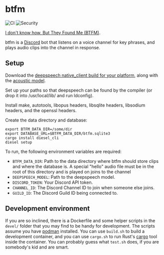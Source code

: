 # btfm

![CI](https://github.com/jeremycline/btfm/workflows/CI/badge.svg?branch=main)
![Security](https://github.com/jeremycline/btfm/workflows/Security%20audit/badge.svg?branch=main)

[I don't know how, But They Found Me (BTFM)](https://www.youtube.com/watch?v=hslfuqhtn7A).

btfm is a [Discord](https://discordapp.com) bot that listens on a voice channel for key phrases, and
plays audio clips into the channel in response.


## Setup

Download the [deepspeech native_client build for your
platform](https://github.com/mozilla/DeepSpeech/releases/tag/v0.7.0), along
with the
[acoustic model](https://github.com/mozilla/DeepSpeech/releases/download/v0.7.0/deepspeech-0.7.0-models.pbmm).

Set up your paths so that deepspeech can be found by the compiler (or drop it into /usr/local/lib/ and run ldconfig).

Install make, autotools, libopus headers, libsqlite headers, libsodium headers, and the openssl headers.

Create the data directory and database:

```
export BTFM_DATA_DIR=/some/dir
export DATABASE_URL=$BTFM_DATA_DIR/btfm.sqlite3
cargo install diesel_cli
diesel setup
```

To run, the following environment variables are required:

  * `BTFM_DATA_DIR`: Path to the data directory where btfm should store clips
    and where the database is. A special "hello" audio file must be in the
    root of this directory and is played on joins to the channel
  * `DEEPSPEECH_MODEL`: Path to the deepspeech model.
  * `DISCORD_TOKEN`: Your Discord API token.
  * `CHANNEL_ID`: The Discord Channel ID to join when someone else joins.
  * `GUILD_ID`: The Discord Guild ID being connected to.


## Development environment

If you are so inclined, there is a Dockerfile and some helper scripts in the ```devel/``` folder
that you may find to be handy for development. The scripts assume you have
[podman](https://podman.io/) installed. You can use ```build.sh``` to build a development container,
and you can use ```cargo.sh``` to run Rust's [cargo](https://doc.rust-lang.org/cargo/) tool inside
the container. You can probably guess what ```test.sh``` does, if you are somebody's kid and are
smart.
